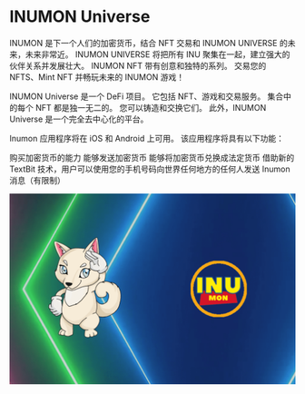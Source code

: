 # INUMON Universe

INUMON 是下一个人们的加密货币，结合 NFT 交易和 INUMON UNIVERSE 的未来，未来非常近。 INUMON UNIVERSE 将把所有 INU 聚集在一起，建立强大的伙伴关系并发展壮大。 INUMON NFT 带有创意和独特的系列。 交易您的 NFTS、Mint NFT 并畅玩未来的 INUMON 游戏！

INUMON Universe 是一个 DeFi 项目。 它包括 NFT、游戏和交易服务。 集合中的每个 NFT 都是独一无二的。 您可以铸造和交换它们。 此外，INUMON Universe 是一个完全去中心化的平台。

Inumon 应用程序将在 iOS 和 Android 上可用。 该应用程序将具有以下功能：

购买加密货币的能力
能够发送加密货币
能够将加密货币兑换成法定货币
借助新的 TextBit 技术，用户可以使用您的手机号码向世界任何地方的任何人发送 Inumon 消息（有限制）

![inumonuniverse-dapp-collectibles-bsc-image1_2645cf7741ce0b4f95bbb3fb1cdade8f](inumonuniverse-dapp-collectibles-bsc-image1_2645cf7741ce0b4f95bbb3fb1cdade8f.png)
